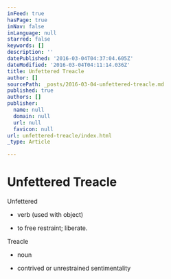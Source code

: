```yaml
---
inFeed: true
hasPage: true
inNav: false
inLanguage: null
starred: false
keywords: []
description: ''
datePublished: '2016-03-04T04:37:04.605Z'
dateModified: '2016-03-04T04:11:14.036Z'
title: Unfettered Treacle
author: []
sourcePath: _posts/2016-03-04-unfettered-treacle.md
published: true
authors: []
publisher:
  name: null
  domain: null
  url: null
  favicon: null
url: unfettered-treacle/index.html
_type: Article

---
```

# Unfettered Treacle

Unfettered 

* verb (used
with object)

* to free
restraint; liberate.

Treacle

* noun

* contrived
or unrestrained sentimentality